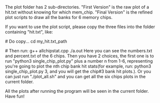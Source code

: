 The plot folder has 2 sub-directories. "First Version" is the raw plot of a hit.txt without knowing for which mem_chip. "Final Version" is the refined plot scripts to draw all the banks for 6 memory chips.

If you want to use the plot script, please copy the three files into the folder containing "hit.txt", like:

\# Do copy...
cd my_hit.txt_path

\# Then run:
g++ allchipstat.cpp
./a.out
Here you can see the numbers.txt and percent.txt of the 6 chips. Then you have 2 choices, the first one is to run "python3 single_chip_plot.py" plus a number n from 1-6, representing you're going to plot the nth chip bank hit stats(for example, run: python3 single_chip_plot.py 3, and you will get the chip#3 bank hit plots.). Or you can just run "./plot_all.sh" and you can get all the six chips plots in the current folder.

All the plots after running the program will be seen in the current folder. Have fun!
